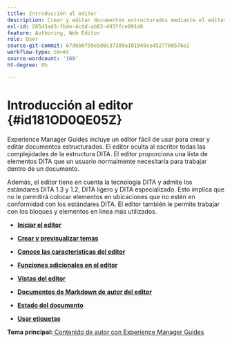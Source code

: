 ```yaml
---
title: Introducción al editor
description: Crear y editar documentos estructurados mediante el editor. Aprenda a trabajar con el editor siguiendo los estándares DITA en Adobe Experience Manager Guides.
exl-id: 285d3ad3-fb4e-4cdd-ab83-493ffce891d6
feature: Authoring, Web Editor
role: User
source-git-commit: 67d6b6f59e5d8c37389a181949ce4527760576e2
workflow-type: tm+mt
source-wordcount: '169'
ht-degree: 0%

---
```


# Introducción al editor {#id181OD0QE05Z}

Experience Manager Guides incluye un editor fácil de usar para crear y editar documentos estructurados. El editor oculta al escritor todas las complejidades de la estructura DITA. El editor proporciona una lista de elementos DITA que un usuario normalmente necesitaría para trabajar dentro de un documento.

Además, el editor tiene en cuenta la tecnología DITA y admite los estándares DITA 1.3 y 1.2, DITA ligero y DITA especializado. Esto implica que no le permitirá colocar elementos en ubicaciones que no estén en conformidad con los estándares DITA. El editor también le permite trabajar con los bloques y elementos en línea más utilizados.

- **[Iniciar el editor](web-editor-launch-editor.md)**

- **[Crear y previsualizar temas](create-preview-topics.md)**

- **[Conoce las características del editor](web-editor-features.md)**

- **[Funciones adicionales en el editor](web-editor-other-features.md)**

- **[Vistas del editor](web-editor-views.md)**

- **[Documentos de Markdown de autor del editor](web-editor-markdown-topic.md)**

- **[Estado del documento](web-editor-document-states.md)**

- **[Usar etiquetas](web-editor-use-label.md)**


**Tema principal:**&#x200B;[&#x200B; Contenido de autor con Experience Manager Guides](authoring-content-xml-doc.md)

